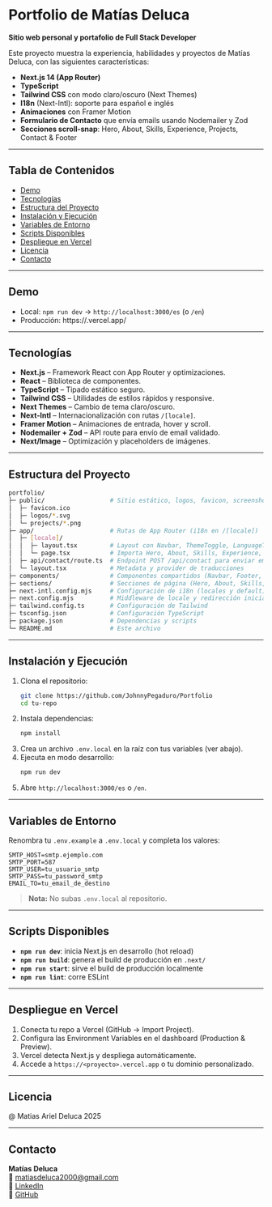 # Portfolio de Matías Deluca

**Sitio web personal y portafolio de Full Stack Developer**

Este proyecto muestra la experiencia, habilidades y proyectos de Matías Deluca, con las siguientes características:

- **Next.js 14 (App Router)**
- **TypeScript**
- **Tailwind CSS** con modo claro/oscuro (Next Themes)
- **I18n** (Next-Intl): soporte para español e inglés
- **Animaciones** con Framer Motion
- **Formulario de Contacto** que envía emails usando Nodemailer y Zod
- **Secciones scroll-snap**: Hero, About, Skills, Experience, Projects, Contact & Footer

---

## Tabla de Contenidos

- [Demo](#demo)
- [Tecnologías](#tecnologías)
- [Estructura del Proyecto](#estructura-del-proyecto)
- [Instalación y Ejecución](#instalación-y-ejecución)
- [Variables de Entorno](#variables-de-entorno)
- [Scripts Disponibles](#scripts-disponibles)
- [Despliegue en Vercel](#despliegue-en-vercel)
- [Licencia](#licencia)
- [Contacto](#contacto)

---

## Demo

- Local: `npm run dev` → `http://localhost:3000/es` (o `/en`)
- Producción: https://<tu-proyecto>.vercel.app/

---

## Tecnologías

- **Next.js** – Framework React con App Router y optimizaciones.  
- **React** – Biblioteca de componentes.  
- **TypeScript** – Tipado estático seguro.  
- **Tailwind CSS** – Utilidades de estilos rápidos y responsive.  
- **Next Themes** – Cambio de tema claro/oscuro.  
- **Next-Intl** – Internacionalización con rutas `/[locale]`.  
- **Framer Motion** – Animaciones de entrada, hover y scroll.  
- **Nodemailer + Zod** – API route para envío de email validado.  
- **Next/Image** – Optimización y placeholders de imágenes.  

---

## Estructura del Proyecto

```bash
portfolio/
├─ public/                  # Sitio estático, logos, favicon, screenshots
│  ├─ favicon.ico
│  ├─ logos/*.svg
│  └─ projects/*.png
├─ app/                     # Rutas de App Router (i18n en /[locale])
│  ├─ [locale]/
│  │  ├─ layout.tsx         # Layout con Navbar, ThemeToggle, LanguageToggle
│  │  └─ page.tsx           # Importa Hero, About, Skills, Experience, Projects, Contact
│  ├─ api/contact/route.ts  # Endpoint POST /api/contact para enviar emails
│  └─ layout.tsx            # Metadata y provider de traducciones
├─ components/              # Componentes compartidos (Navbar, Footer, Toggles)
├─ sections/                # Secciones de página (Hero, About, Skills, etc.)
├─ next-intl.config.mjs     # Configuración de i18n (locales y default)
├─ next.config.mjs          # Middleware de locale y redirección inicial
├─ tailwind.config.ts       # Configuración de Tailwind
├─ tsconfig.json            # Configuración TypeScript
├─ package.json             # Dependencias y scripts
└─ README.md                # Este archivo
```

---

## Instalación y Ejecución

1. Clona el repositorio:
   ```bash
   git clone https://github.com/JohnnyPegaduro/Portfolio
   cd tu-repo
   ```
2. Instala dependencias:
   ```bash
   npm install
   ```
3. Crea un archivo `.env.local` en la raíz con tus variables (ver abajo).
4. Ejecuta en modo desarrollo:
   ```bash
   npm run dev
   ```
5. Abre `http://localhost:3000/es` o `/en`.

---

## Variables de Entorno

Renombra tu `.env.example` a `.env.local` y completa los valores:

```
SMTP_HOST=smtp.ejemplo.com
SMTP_PORT=587
SMTP_USER=tu_usuario_smtp
SMTP_PASS=tu_password_smtp
EMAIL_TO=tu_email_de_destino
```

> **Nota:** No subas `.env.local` al repositorio.

---

## Scripts Disponibles

- **`npm run dev`**: inicia Next.js en desarrollo (hot reload)
- **`npm run build`**: genera el build de producción en `.next/`
- **`npm run start`**: sirve el build de producción localmente
- **`npm run lint`**: corre ESLint

---

## Despliegue en Vercel

1. Conecta tu repo a Vercel (GitHub → Import Project).
2. Configura las Environment Variables en el dashboard (Production & Preview).
3. Vercel detecta Next.js y despliega automáticamente.
4. Accede a `https://<proyecto>.vercel.app` o tu dominio personalizado.

---

## Licencia

@ Matias Ariel Deluca 2025

---

## Contacto

**Matías Deluca**  
📧 matiasdeluca2000@gmail.com  
🔗 [LinkedIn](https://www.linkedin.com/in/matiasarieldeluca)  
🔗 [GitHub](https://github.com/JohnnyPegaduro)
